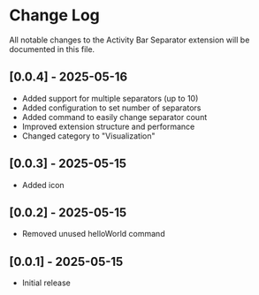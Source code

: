 # Change Log

All notable changes to the Activity Bar Separator extension will be documented in this file.

## [0.0.4] - 2025-05-16
- Added support for multiple separators (up to 10)
- Added configuration to set number of separators
- Added command to easily change separator count
- Improved extension structure and performance
- Changed category to "Visualization"

## [0.0.3] - 2025-05-15
- Added icon

## [0.0.2] - 2025-05-15
- Removed unused helloWorld command

## [0.0.1] - 2025-05-15
- Initial release